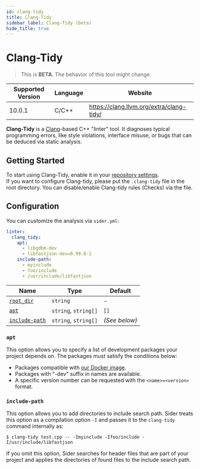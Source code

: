 ```yaml
---
id: clang-tidy
title: Clang-Tidy
sidebar_label: Clang-Tidy (beta)
hide_title: true
---
```


# Clang-Tidy

> This is **BETA**. The behavior of this tool might change.

| Supported Version | Language | Website                                  |
| ----------------- | -------- | ---------------------------------------- |
| 10.0.1            | C/C++    | https://clang.llvm.org/extra/clang-tidy/ |

**Clang-Tidy** is a [Clang](https://clang.llvm.org/)-based C++ "linter" tool. It diagnoses typical programming errors, like style violations, interface misuse, or bugs that can be deduced via static analysis.

## Getting Started

To start using Clang-Tidy, enable it in your [repository settings](../../getting-started/repository-settings.md).  
If you want to configure Clang-tidy, please put the `.clang-tidy` file in the root directory. You can disable/enable Clang-tidy rules (Checks) via the file.

## Configuration

You can customize the analysis via `sider.yml`:

```yaml
linter:
  clang_tidy:
    apt:
      - libgdbm-dev
      - libfastjson-dev=0.99.8-2
    include-path:
      - myinclude
      - foo/include
      - /usr/include/libfastjson
```

| Name                                                                                  | Type                 | Default       |
| ------------------------------------------------------------------------------------- | -------------------- | ------------- |
| [`root_dir`](../../getting-started/custom-configuration.md#linteranalyzer_idroot_dir) | `string`             | -             |
| [`apt`](#apt)                                                                         | `string`, `string[]` | `[]`          |
| [`include-path`](#include-path)                                                       | `string`, `string[]` | _(See below)_ |

### `apt`

This option allows you to specify a list of development packages your project depends on.
The packages must satisfy the conditions below:

- Packages compatible with [our Docker image](https://github.com/sider/devon_rex/blob/master/base/Dockerfile).
- Packages with "-dev" suffix in names are available.
- A specific version number can be requested with the `<name>=<version>` format.

### `include-path`

This option allows you to add directories to include search path.
Sider treats this option as a compilation option `-I` and passes it to the `clang-tidy` command internally as:

```console
$ clang-tidy test.cpp -- -Imyinclude -Ifoo/include -I/usr/include/libfastjson
```

If you omit this option, Sider searches for header files that are part of your project and applies the directories of found files to the include search path.
